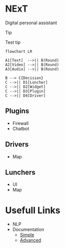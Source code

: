 # NExT
Digital personal assistant

> [!Tip]
> Test tip

```mermaid
flowchart LR

A1[Text]  -->|| B(Round)
A2[Video] -->|| B(Round)
A3[Audio] -->|| B(Round)

B --> C{Decision}
C -->|| D1[Luncher]
C -->|| D2[Widget]
C -->|| D3[Plugin]
C -->|| D4[Driver]
```

## Plugins
  - Firewall
  - Chatbot

## Drivers 
  - Map

## Lunchers
  - UI
  - Map

# Usefull Links
  - NLP
  - Documentation
    - [Simple](https://docs.github.com/en/get-started/writing-on-github/getting-started-with-writing-and-formatting-on-github/basic-writing-and-formatting-syntax)
    - [Advanced](https://docs.github.com/en/get-started/writing-on-github/working-with-advanced-formatting/organizing-information-with-tables)
